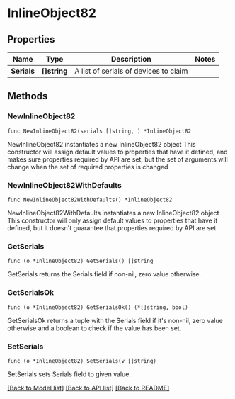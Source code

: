 # InlineObject82

## Properties

Name | Type | Description | Notes
------------ | ------------- | ------------- | -------------
**Serials** | **[]string** | A list of serials of devices to claim | 

## Methods

### NewInlineObject82

`func NewInlineObject82(serials []string, ) *InlineObject82`

NewInlineObject82 instantiates a new InlineObject82 object
This constructor will assign default values to properties that have it defined,
and makes sure properties required by API are set, but the set of arguments
will change when the set of required properties is changed

### NewInlineObject82WithDefaults

`func NewInlineObject82WithDefaults() *InlineObject82`

NewInlineObject82WithDefaults instantiates a new InlineObject82 object
This constructor will only assign default values to properties that have it defined,
but it doesn't guarantee that properties required by API are set

### GetSerials

`func (o *InlineObject82) GetSerials() []string`

GetSerials returns the Serials field if non-nil, zero value otherwise.

### GetSerialsOk

`func (o *InlineObject82) GetSerialsOk() (*[]string, bool)`

GetSerialsOk returns a tuple with the Serials field if it's non-nil, zero value otherwise
and a boolean to check if the value has been set.

### SetSerials

`func (o *InlineObject82) SetSerials(v []string)`

SetSerials sets Serials field to given value.



[[Back to Model list]](../README.md#documentation-for-models) [[Back to API list]](../README.md#documentation-for-api-endpoints) [[Back to README]](../README.md)


